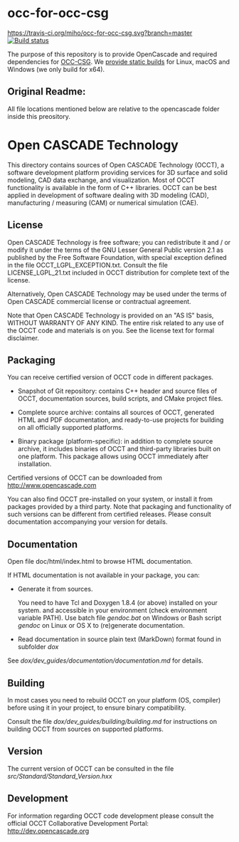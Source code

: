 # occ-for-occ-csg

https://travis-ci.org/miho/occ-for-occ-csg.svg?branch=master
[![Build status](https://ci.appveyor.com/api/projects/status/30p27ltwtdo4360c/branch/master?svg=true)](https://ci.appveyor.com/project/miho/occ-for-occ-csg)

The purpose of this repository is to provide OpenCascade and required dependencies for [OCC-CSG](https://github.com/miho/OCC-CSG). We [provide static builds](https://github.com/miho/occ-for-occ-csg/releases) for Linux, macOS and Windows (we only build for x64).



## Original Readme:

All file locations mentioned below are relative to the opencascade folder inside this preository.

Open CASCADE Technology
=======================

This directory contains sources of Open CASCADE Technology (OCCT), a software
development platform providing services for 3D surface and solid modeling, CAD 
data exchange, and visualization. Most of OCCT functionality is available in 
the form of C++ libraries. OCCT can be best applied in development of software 
dealing with 3D modeling (CAD), manufacturing / measuring (CAM) or numerical 
simulation (CAE).

License
-------

Open CASCADE Technology is free software; you can redistribute it and / or 
modify it under the terms of the GNU Lesser General Public version 2.1 as 
published by the Free Software Foundation, with special exception defined in 
the file OCCT_LGPL_EXCEPTION.txt. Consult the file LICENSE_LGPL_21.txt included
in OCCT distribution for complete text of the license.

Alternatively, Open CASCADE Technology may be used under the terms of Open 
CASCADE commercial license or contractual agreement.

Note that Open CASCADE Technology is provided on an "AS IS" basis, WITHOUT 
WARRANTY OF ANY KIND. The entire risk related to any use of the OCCT code and 
materials is on you. See the license text for formal disclaimer.

Packaging
---------

You can receive certified version of OCCT code in different packages.

- Snapshot of Git repository: contains C++ header and source files of OCCT,
  documentation sources, build scripts, and CMake project files.

- Complete source archive: contains all sources of OCCT, generated HTML and PDF
  documentation, and ready-to-use projects for building on all officially 
  supported platforms.

- Binary package (platform-specific): in addition to complete source archive, 
  it includes binaries of OCCT and third-party libraries built on one platform. 
  This package allows using OCCT immediately after installation.

Certified versions of OCCT can be downloaded from http://www.opencascade.com

You can also find OCCT pre-installed on your system, or install it from 
packages provided by a third party. Note that packaging and functionality
of such versions can be different from certified releases. Please consult 
documentation accompanying your version for details.

Documentation
-------------

Open file doc/html/index.html to browse HTML documentation.

If HTML documentation is not available in your package, you can:

- Generate it from sources. 

  You need to have Tcl and Doxygen 1.8.4 (or above) installed on your system.
  and accessible in your environment (check environment variable PATH).
  Use batch file *gendoc.bat* on Windows or Bash script *gendoc* on Linux
  or OS X to (re)generate documentation.

- Read documentation in source plain text (MarkDown) format found in 
  subfolder *dox*

See *dox/dev_guides/documentation/documentation.md* for details.

Building
--------

In most cases you need to rebuild OCCT on your platform (OS, compiler) before
using it in your project, to ensure binary compatibility.

Consult the file *dox/dev_guides/building/building.md* for instructions on
building OCCT from sources on supported platforms.

Version
-------

The current version of OCCT can be consulted in the file
*src/Standard/Standard_Version.hxx*

Development
-----------

For information regarding OCCT code development please consult the official 
OCCT Collaborative Development Portal:
http://dev.opencascade.org

